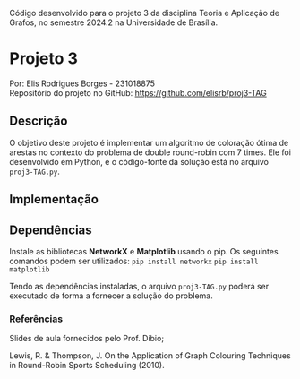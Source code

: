 Código desenvolvido para o projeto 3 da disciplina Teoria e Aplicação de Grafos, no semestre 2024.2 na Universidade de Brasília.

# Projeto 3

Por: Elis Rodrigues Borges - 231018875\
Repositório do projeto no GitHub: https://github.com/elisrb/proj3-TAG

## Descrição

O objetivo deste projeto é implementar um algoritmo de coloração ótima de arestas no contexto do problema de double round-robin com 7 times. Ele foi desenvolvido em Python, e o código-fonte da solução está no arquivo ```proj3-TAG.py```.

## Implementação

## Dependências

Instale as bibliotecas **NetworkX** e **Matplotlib** usando o pip. Os seguintes comandos podem ser utilizados:
```pip install networkx```
```pip install matplotlib```

Tendo as dependências instaladas, o arquivo ```proj3-TAG.py``` poderá ser executado de forma a fornecer a solução do problema.

### Referências

Slides de aula fornecidos pelo Prof. Díbio;

Lewis, R. & Thompson, J. On the Application of Graph Colouring Techniques in Round-Robin Sports Scheduling (2010).